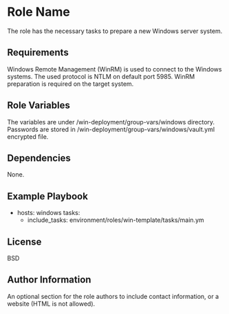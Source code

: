 Role Name
=========

The role has the necessary tasks to prepare a new Windows server system.

Requirements
------------

Windows Remote Management (WinRM) is used to connect to the Windows systems.
The used protocol is NTLM on default port 5985.
WinRM preparation is required on the target system.


Role Variables
--------------

The variables are under /win-deployment/group-vars/windows directory.
Passwords are stored in /win-deployment/group-vars/windows/vault.yml encrypted file.

Dependencies
------------

None.

Example Playbook
----------------

 - hosts: windows
   tasks:
     - include_tasks: environment/roles/win-template/tasks/main.ym


License
-------

BSD

Author Information
------------------

An optional section for the role authors to include contact information, or a website (HTML is not allowed).
